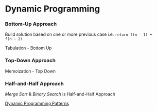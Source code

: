 # Dynamic Programming

### Bottom-Up Approach
Build solution based on one or more previous case
i.e. `return f(n - 1) + f(n - 2)`

Tabulation - Bottom Up


### Top-Down Approach
Memoization - Top Down


### Half-and-Half Approach
*Merge Sort* & *Binary Search* is Half-and-Half Approach 

[Dynamic Programming Patterns](https://leetcode.com/discuss/general-discussion/458695/dynamic-programming-patterns)